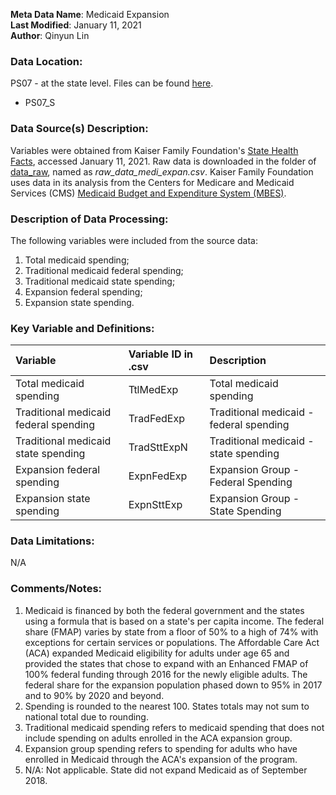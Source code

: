 **Meta Data Name**: Medicaid Expansion  
**Last Modified**: January 11, 2021  
**Author**: Qinyun Lin  

### Data Location: 
PS07 - at the state level. Files can be found [here](/data_final).
* PS07_S  

### Data Source(s) Description:  
Variables were obtained from Kaiser Family Foundation's [State Health Facts](https://www.kff.org/medicaid/state-indicator/medicaid-expansion-spending/?currentTimeframe=0&sortModel=%7B%22colId%22:%22Total%20Medicaid%20Spending%22,%22sort%22:%22desc%22%7D), accessed January 11, 2021. Raw data is downloaded in the folder of [data_raw](https://github.com/GeoDaCenter/opioid-policy-scan/tree/v1.0/data_raw), named as *raw_data_medi_expan.csv*. Kaiser Family Foundation uses data in its analysis from the Centers for Medicare and Medicaid Services (CMS) [Medicaid Budget and Expenditure System (MBES)](https://www.medicaid.gov/medicaid/financing-and-reimbursement/state-expenditure-reporting/expenditure-reports/index.html).

### Description of Data Processing: 
The following variables were included from the source data:
1. Total medicaid spending;
2. Traditional medicaid federal spending;
3. Traditional medicaid state spending;
4. Expansion federal spending; 
5. Expansion state spending. 

### Key Variable and Definitions:
| Variable | Variable ID in .csv | Description |
|:---------|:--------------------|:------------|
| Total medicaid spending | TtlMedExp | Total medicaid spending |
| Traditional medicaid federal spending | TradFedExp | Traditional medicaid - federal spending |
| Traditional medicaid state spending | TradSttExpN | Traditional medicaid - state spending |
| Expansion federal spending | ExpnFedExp | Expansion Group - Federal Spending |
| Expansion state spending | ExpnSttExp | Expansion Group - State Spending |


### Data Limitations:
N/A

### Comments/Notes:
1. Medicaid is financed by both the federal government and the states using a formula that is based on a state's per capita income. The federal share (FMAP) varies by state from a floor of 50% to a high of 74% with exceptions for certain services or populations. The Affordable Care Act (ACA) expanded Medicaid eligibility for adults under age 65 and provided the states that chose to expand with an Enhanced FMAP of 100% federal funding through 2016 for the newly eligible adults. The federal share for the expansion population phased down to 95% in 2017 and to 90% by 2020 and beyond. 
2. Spending is rounded to the nearest 100. States totals may not sum to national total due to rounding.
3. Traditional medicaid spending refers to medicaid spending that does not include spending on adults enrolled in the ACA expansion group. 
4. Expansion group spending refers to spending for adults who have enrolled in Medicaid through the ACA's expansion of the program. 
5. N/A: Not applicable. State did not expand Medicaid as of September 2018. 
